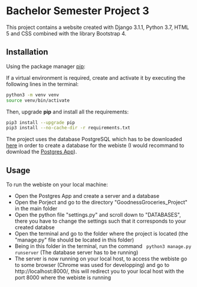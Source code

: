 # Bachelor Semester Project 3

This project contains a website created with Django 3.1.1, Python 3.7, HTML 5 and CSS combined with the library Bootstrap 4.

## Installation

Using the package manager [pip](https://pip.pypa.io/en/stable/):

If a virtual environment is required, create and activate it by executing the following lines in the terminal:
```bash
python3 -m venv venv
source venv/bin/activate
```
Then, upgrade **pip** and install all the requirements:
```bash
pip3 install --upgrade pip
pip3 install --no-cache-dir -r requirements.txt
```

The project uses the database PostgreSQL which has to be downloaded [here](https://www.postgresql.org/download/) in order to create a database for the webiste (I would recommand to download the [Postgres App](https://postgresapp.com/)).

## Usage

To run the webiste on your local machine:
- Open the Postgres App and create a server and a database
- Open the Porject and go to the directory "GoodnessGroceries_Project" in the main folder
- Open the python file "settings.py" and scroll down to "DATABASES", there you have to change the settings such that it corresponds to your created databse
- Open the terminal and go to the folder where the project is located (the "manage.py" file should be located in this folder)
- Being in this folder in the terminal, run the command ``` python3 manage.py runserver``` (The database server has to be running)
- The server is now running on your local host, to access the webiste go to some browser (Chrome was used for developping) and go to http://localhost:8000/, this will redirect you to your local host with the port 8000 where the webiste is running
